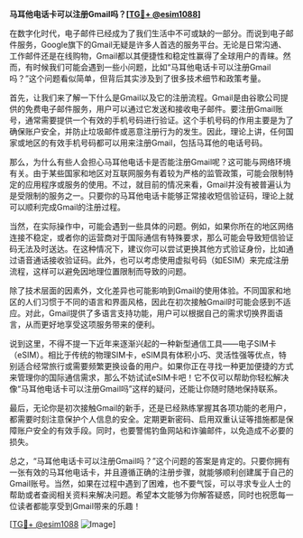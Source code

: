 **马耳他电话卡可以注册Gmail吗？[[TG💪+ @esim1088](https://t.me/s/esim1088)]**

在数字化时代，电子邮件已经成为了我们生活中不可或缺的一部分。而说到电子邮件服务，Google旗下的Gmail无疑是许多人首选的服务平台。无论是日常沟通、工作邮件还是在线购物，Gmail都以其便捷性和稳定性赢得了全球用户的青睐。然而，有时候我们可能会遇到一些小问题，比如“马耳他电话卡可以注册Gmail吗？”这个问题看似简单，但背后其实涉及到了很多技术细节和政策考量。

首先，让我们来了解一下什么是Gmail以及它的注册流程。Gmail是由谷歌公司提供的免费电子邮件服务，用户可以通过它发送和接收电子邮件。要注册Gmail账号，通常需要提供一个有效的手机号码进行验证。这个手机号码的作用主要是为了确保账户安全，并防止垃圾邮件或恶意注册行为的发生。因此，理论上讲，任何国家或地区的有效手机号码都可以用来注册Gmail，包括马耳他的电话号码。

那么，为什么有些人会担心马耳他电话卡是否能注册Gmail呢？这可能与网络环境有关。由于某些国家和地区对互联网服务有着较为严格的监管政策，可能会限制特定的应用程序或服务的使用。不过，就目前的情况来看，Gmail并没有被普遍认为是受限制的服务之一。只要你的马耳他电话卡能够正常接收短信验证码，理论上就可以顺利完成Gmail的注册过程。

当然，在实际操作中，可能会遇到一些具体的问题。例如，如果你所在的地区网络连接不稳定，或者你的运营商对于国际通信有特殊要求，那么可能会导致短信验证码无法及时送达。在这种情况下，建议你可以尝试更换其他方式验证身份，比如通过语音通话接收验证码。此外，也可以考虑使用虚拟号码（如ESIM）来完成注册流程，这样可以避免因地理位置限制而导致的问题。

除了技术层面的因素外，文化差异也可能影响到Gmail的使用体验。不同国家和地区的人们习惯于不同的语言和界面风格，因此在初次接触Gmail时可能会感到不适应。对此，Gmail提供了多语言支持功能，用户可以根据自己的需求切换界面语言，从而更好地享受这项服务带来的便利。

说到这里，不得不提一下近年来逐渐兴起的一种新型通信工具——电子SIM卡（eSIM）。相比于传统的物理SIM卡，eSIM具有体积小巧、灵活性强等优点，特别适合经常旅行或需要频繁更换设备的用户。如果你正在寻找一种更加便捷的方式来管理你的国际通信需求，那么不妨试试eSIM卡吧！它不仅可以帮助你轻松解决像“马耳他电话卡可以注册Gmail吗”这样的疑问，还能让你随时随地保持联系。

最后，无论你是初次接触Gmail的新手，还是已经熟练掌握其各项功能的老用户，都需要时刻注意保护个人信息的安全。定期更新密码、启用双重认证等措施都是保障账户安全的有效手段。同时，也要警惕钓鱼网站和诈骗邮件，以免造成不必要的损失。

总之，“马耳他电话卡可以注册Gmail吗？”这个问题的答案是肯定的。只要你拥有一张有效的马耳他电话卡，并且遵循正确的注册步骤，就能够顺利创建属于自己的Gmail账号。当然，如果在过程中遇到了困难，也不要气馁，可以寻求专业人士的帮助或者查阅相关资料来解决问题。希望本文能够为你解答疑惑，同时也祝愿每一位读者都能享受到Gmail带来的乐趣！

[[TG💪+ @esim1088](https://t.me/s/esim1088) ![Image](https://i.postimg.cc/4NQfJmqS/Snipaste-2025-05-13-00-14-12.png)]